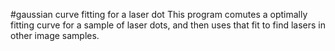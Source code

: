#gaussian curve fitting for a laser dot
This program comutes a optimally fitting curve for a sample of laser dots, and then uses that fit to find lasers in other image samples.
